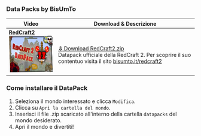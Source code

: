 ### Data Packs by BisUmTo

|Video|Download & Descrizione|
|---|---|
|[**RedCraft2**<br/><img src="https://raw.githubusercontent.com/BisUmTo/DataPacks/master/RedCraft2/_sources/image.jpeg" width="177" height="100">](https://youtu.be/KVIxcL8rNC8)|<br/>[**⇩** Download RedCraft2.zip](https://minhaskamal.github.io/DownGit/#/home?url=https://github.com/BisUmTo/DataPacks/tree/master/RedCraft2&rootDirectory=false)<br/>Datapack ufficiale della RedCraft 2. Per scoprire il suo contentuo visita il sito [bisumto.it/redcraft2](https://bisumto.it/redcraft2)|

### Come installare il DataPack
1. Seleziona il mondo interessato e clicca `Modifica`.
2. Clicca su `Apri la cartella del mondo`.
3. Inserisci il file .zip scaricato all'interno della cartella `datapacks` del mondo desiderato.
4. Apri il mondo e divertiti!

